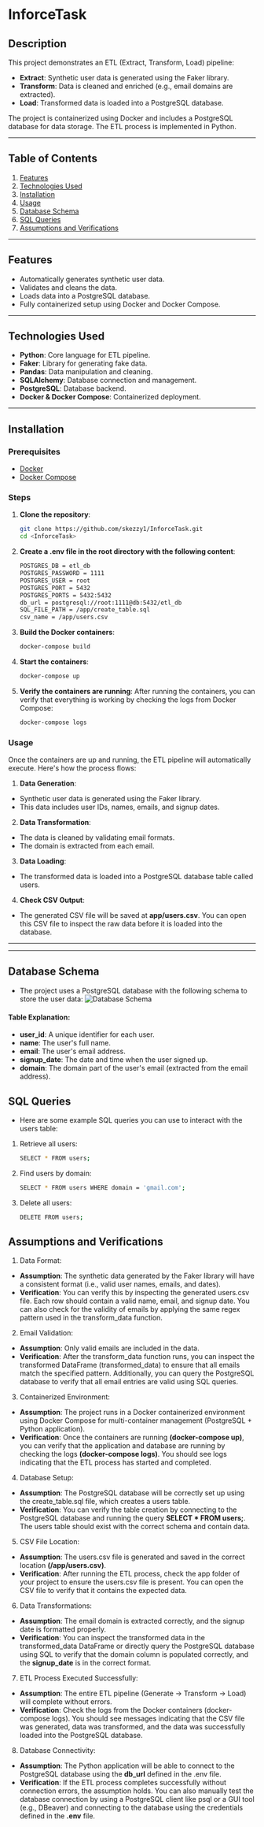 # InforceTask

## **Description**
This project demonstrates an ETL (Extract, Transform, Load) pipeline:
- **Extract**: Synthetic user data is generated using the Faker library.
- **Transform**: Data is cleaned and enriched (e.g., email domains are extracted).
- **Load**: Transformed data is loaded into a PostgreSQL database.

The project is containerized using Docker and includes a PostgreSQL database for data storage. The ETL process is implemented in Python.

---

## **Table of Contents**
1. [Features](#features)
2. [Technologies Used](#technologies-used)
3. [Installation](#installation)
4. [Usage](#usage)
5. [Database Schema](#database-schema)
6. [SQL Queries](#sql-queries)
7. [Assumptions and Verifications](#assumptions-verifications)

---

## **Features**
- Automatically generates synthetic user data.
- Validates and cleans the data.
- Loads data into a PostgreSQL database.
- Fully containerized setup using Docker and Docker Compose.

---

## **Technologies Used**
- **Python**: Core language for ETL pipeline.
- **Faker**: Library for generating fake data.
- **Pandas**: Data manipulation and cleaning.
- **SQLAlchemy**: Database connection and management.
- **PostgreSQL**: Database backend.
- **Docker & Docker Compose**: Containerized deployment.

---

## **Installation**

### **Prerequisites**
- [Docker](https://docs.docker.com/get-docker/)
- [Docker Compose](https://docs.docker.com/compose/install/)

### **Steps**
1. **Clone the repository**:
   ```bash
   git clone https://github.com/skezzy1/InforceTask.git
   cd <InforceTask>
2. **Create a .env file in the root directory with the following content**:
    ```bash
    POSTGRES_DB = etl_db
    POSTGRES_PASSWORD = 1111
    POSTGRES_USER = root
    POSTGRES_PORT = 5432
    POSTGRES_PORTS = 5432:5432
    db_url = postgresql://root:1111@db:5432/etl_db
    SQL_FILE_PATH = /app/create_table.sql
    csv_name = /app/users.csv
3. **Build the Docker containers**:
    ```bash 
    docker-compose build
4. **Start the containers**:
    ```bash 
    docker-compose up
5. **Verify the containers are running**:
   After running the containers, you can verify that everything is working by checking the logs from Docker Compose:
   ```bash
   docker-compose logs
### **Usage**
Once the containers are up and running, the ETL pipeline will automatically execute. Here's how the process flows:

1. **Data Generation**:
* Synthetic user data is generated using the Faker library.
* This data includes user IDs, names, emails, and signup dates.
2. **Data Transformation**:
* The data is cleaned by validating email formats.
* The domain is extracted from each email.
3. **Data Loading**:
* The transformed data is loaded into a PostgreSQL database table called users.
4. **Check CSV Output**:
* The generated CSV file will be saved at **app/users.csv**. You can open this CSV file to inspect the raw data before it is loaded into the database.
---
--- 

## **Database Schema**
- The project uses a PostgreSQL database with the following schema to store the user data:
![Database Schema](https://i.imgur.com/Qp3Pcue.png)
#### Table Explanation:

* **user_id**: A unique identifier for each user.
* **name**: The user's full name.
* **email**: The user's email address.
* **signup_date**: The date and time when the user signed up.
* **domain**: The domain part of the user's email (extracted from the email address).

## **SQL Queries**
- Here are some example SQL queries you can use to interact with the users table:
1. Retrieve all users:
    ```bash 
    SELECT * FROM users;
2. Find users by domain:
    ```bash 
    SELECT * FROM users WHERE domain = 'gmail.com';
3. Delete all users:
    ```bash 
    DELETE FROM users;

## **Assumptions and Verifications**
1. Data Format:
* **Assumption**: The synthetic data generated by the Faker library will have a consistent format (i.e., valid user names, emails, and dates).
* **Verification**: You can verify this by inspecting the generated users.csv file. Each row should contain a valid name, email, and signup date. You can also check for the validity of emails by applying the same regex pattern used in the transform_data function.

2. Email Validation:
* **Assumption**: Only valid emails are included in the data.
* **Verification**: After the transform_data function runs, you can inspect the transformed DataFrame (transformed_data) to ensure that all emails match the specified pattern. Additionally, you can query the PostgreSQL database to verify that all email entries are valid using SQL queries.

3. Containerized Environment:
* **Assumption**: The project runs in a Docker containerized environment using Docker Compose for multi-container management (PostgreSQL + Python application).
* **Verification**: Once the containers are running **(docker-compose up)**, you can verify that the application and database are running by checking the logs **(docker-compose logs)**. You should see logs indicating that the ETL process has started and completed.

4. Database Setup:
* **Assumption**: The PostgreSQL database will be correctly set up using the create_table.sql file, which creates a users table.
* **Verification**: You can verify the table creation by connecting to the PostgreSQL database and running the query **SELECT * FROM users;**. The users table should exist with the correct schema and contain data.

5. CSV File Location:
* **Assumption**: The users.csv file is generated and saved in the correct location **(/app/users.csv)**.
* **Verification**: After running the ETL process, check the app folder of your project to ensure the users.csv file is present. You can open the CSV file to verify that it contains the expected data.

6. Data Transformations:
* **Assumption**: The email domain is extracted correctly, and the signup date is formatted properly.
* **Verification**: You can inspect the transformed data in the transformed_data DataFrame or directly query the PostgreSQL database using SQL to verify that the domain column is populated correctly, and the **signup_date** is in the correct format.

7. ETL Process Executed Successfully:
* **Assumption**: The entire ETL pipeline (Generate → Transform → Load) will complete without errors.
* **Verification**: Check the logs from the Docker containers (docker-compose logs). You should see messages indicating that the CSV file was generated, data was transformed, and the data was successfully loaded into the PostgreSQL database.

8. Database Connectivity:
* **Assumption**: The Python application will be able to connect to the PostgreSQL database using the **db_url** defined in the .env file.
* **Verification**: If the ETL process completes successfully without connection errors, the assumption holds. You can also manually test the database connection by using a PostgreSQL client like psql or a GUI tool (e.g., DBeaver) and connecting to the database using the credentials defined in the **.env** file.